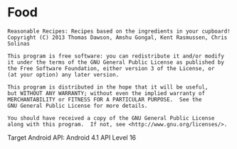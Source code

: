 Food
====
	Reasonable Recipes: Recipes based on the ingredients in your cupboard!
	Copyright (C) 2013 Thomas Dawson, Amshu Gongal, Kent Rasmussen, Chris Solinas

	This program is free software: you can redistribute it and/or modify
	it under the terms of the GNU General Public License as published by
	the Free Software Foundation, either version 3 of the License, or
	(at your option) any later version.

	This program is distributed in the hope that it will be useful,
	but WITHOUT ANY WARRANTY; without even the implied warranty of
	MERCHANTABILITY or FITNESS FOR A PARTICULAR PURPOSE.  See the
	GNU General Public License for more details.

	You should have received a copy of the GNU General Public License
	along with this program.  If not, see <http://www.gnu.org/licenses/>.

Target Android API: Android 4.1 API Level 16
